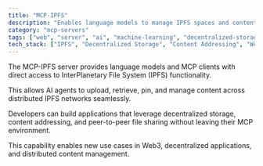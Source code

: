 ```yaml
---
title: "MCP-IPFS"
description: "Enables language models to manage IPFS spaces and content directly through MCP clients."
category: "mcp-servers"
tags: ["web", "server", "ai", "machine-learning", "decentralized-storage", "content-addressing", "p2p-file-sharing", "web3"]
tech_stack: ["IPFS", "Decentralized Storage", "Content Addressing", "Web3", "P2P Networks", "AI Agents", "MCP Clients"]
---
```


The MCP-IPFS server provides language models and MCP clients with direct access to InterPlanetary File System (IPFS) functionality. 

This allows AI agents to upload, retrieve, pin, and manage content across distributed IPFS networks seamlessly. 

Developers can build applications that leverage decentralized storage, content addressing, and peer-to-peer file sharing without leaving their MCP environment. 

This capability enables new use cases in Web3, decentralized applications, and distributed content management.
